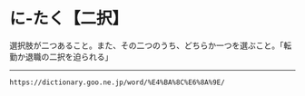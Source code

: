 # に‐たく【二択】

選択肢が二つあること。また、その二つのうち、どちらか一つを選ぶこと。「転勤か退職の二択を迫られる」

---
`https://dictionary.goo.ne.jp/word/%E4%BA%8C%E6%8A%9E/`
